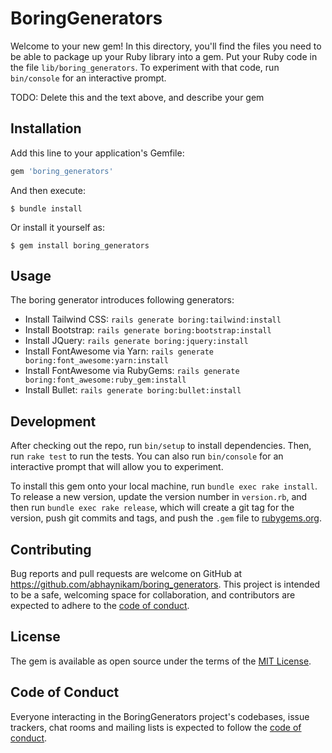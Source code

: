 # BoringGenerators

Welcome to your new gem! In this directory, you'll find the files you need to be able to package up your Ruby library into a gem. Put your Ruby code in the file `lib/boring_generators`. To experiment with that code, run `bin/console` for an interactive prompt.

TODO: Delete this and the text above, and describe your gem

## Installation

Add this line to your application's Gemfile:

```ruby
gem 'boring_generators'
```

And then execute:

    $ bundle install

Or install it yourself as:

    $ gem install boring_generators

## Usage

The boring generator introduces following generators:
- Install Tailwind CSS: `rails generate boring:tailwind:install`
- Install Bootstrap: `rails generate boring:bootstrap:install`
- Install JQuery: `rails generate boring:jquery:install`
- Install FontAwesome via Yarn: `rails generate boring:font_awesome:yarn:install`
- Install FontAwesome via RubyGems: `rails generate boring:font_awesome:ruby_gem:install`
- Install Bullet: `rails generate boring:bullet:install`

## Development

After checking out the repo, run `bin/setup` to install dependencies. Then, run `rake test` to run the tests. You can also run `bin/console` for an interactive prompt that will allow you to experiment.

To install this gem onto your local machine, run `bundle exec rake install`. To release a new version, update the version number in `version.rb`, and then run `bundle exec rake release`, which will create a git tag for the version, push git commits and tags, and push the `.gem` file to [rubygems.org](https://rubygems.org).

## Contributing

Bug reports and pull requests are welcome on GitHub at https://github.com/abhaynikam/boring_generators. This project is intended to be a safe, welcoming space for collaboration, and contributors are expected to adhere to the [code of conduct](https://github.com/abhaynikam/boring_generators/blob/master/CODE_OF_CONDUCT.md).


## License

The gem is available as open source under the terms of the [MIT License](https://opensource.org/licenses/MIT).

## Code of Conduct

Everyone interacting in the BoringGenerators project's codebases, issue trackers, chat rooms and mailing lists is expected to follow the [code of conduct](https://github.com/abhaynikam/boring_generators/blob/master/CODE_OF_CONDUCT.md).
